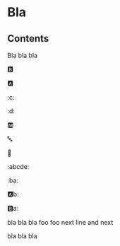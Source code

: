 # Bla

## Contents

Bla bla bla

:b:

:a:

:c:

:d:

:ab:

:abc:

:abcd:

:abcde:

:ba:

:a:b:

:b:a:

bla bla bla 
foo foo
next line
and next

bla bla bla


